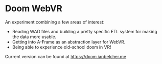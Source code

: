 Doom WebVR
==========

An experiment combining a few areas of interest:
* Reading WAD files and building a pretty specific ETL system for making the data more usable.
* Getting into A-Frame as an abstraction layer for WebVR.
* Being able to experience old-school doom in VR!

Current version can be found at https://doom.ianbelcher.me